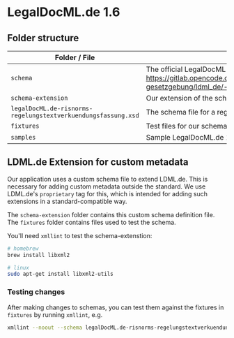 # LegalDocML.de 1.6

## Folder structure

| Folder / File                                                 | description                                                                                                                                                                     |
|---------------------------------------------------------------|---------------------------------------------------------------------------------------------------------------------------------------------------------------------------------|
| `schema`                                                      | The official LegalDocML 1.6 schema files directly copied from https://gitlab.opencode.de/bmi/e-gesetzgebung/ldml_de/-/tree/26e27e3a56996587fe737639fd80e2c4a8fe0311/Grammatiken |
| `schema-extension`                                            | Our extension of the schema for the `legalDocML.de_metadaten_ds` block                                                                                                          |                                                                                          |
| `legalDocML.de-risnorms-regelungstextverkuendungsfassung.xsd` | The schema file for a regelungstext that includes our custom metadata block                                                                                                     |
| `fixtures`                                                    | Test files for our schema-extension                                                                                                                                             |
| `samples`                                                     | Sample LegalDocML.de 1.6 files                                                                                                                                                  |

## LDML.de Extension for custom metadata

Our application uses a custom schema file to extend LDML.de. This is necessary for adding custom metadata outside the
standard. We use LDML.de's `proprietary` tag for this, which is intended for adding such extensions in a
standard-compatible way.

The `schema-extension` folder contains this custom schema definition file. The `fixtures` folder contains files used to
test the schema.

You'll need `xmllint` to test the schema-extenstion:

```sh
# homebrew
brew install libxml2

# linux
sudo apt-get install libxml2-utils
```

### Testing changes

After making changes to schemas, you can test them against the fixtures in `fixtures` by running `xmllint`, e.g.

```sh
xmllint --noout --schema legalDocML.de-risnorms-regelungstextverkuendungsfassung.xsd fixtures/SaatG_regelungstext.xml
```
